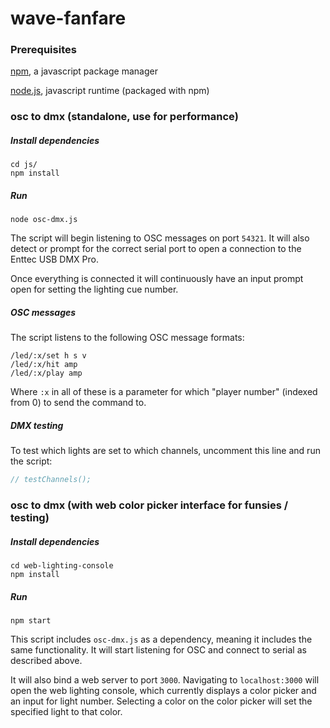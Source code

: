 # wave-fanfare

### Prerequisites

[npm](https://www.npmjs.com/), a javascript package manager

[node.js](https://nodejs.org/en/), javascript runtime (packaged with npm)

### osc to dmx (standalone, use for performance)

##### Install dependencies

```
cd js/
npm install
```

##### Run

```
node osc-dmx.js
```

The script will begin listening to OSC messages on port ```54321```. It will also detect or prompt for the correct serial port to open a connection to the Enttec USB DMX Pro.

Once everything is connected it will continuously have an input prompt open for setting the lighting cue number.

##### OSC messages

The script listens to the following OSC message formats:

```
/led/:x/set h s v
/led/:x/hit amp
/led/:x/play amp
```

Where `:x` in all of these is a parameter for which "player number" (indexed from 0) to send the command to.

##### DMX testing

To test which lights are set to which channels, uncomment this line and run the script:

```javascript
// testChannels();
```

### osc to dmx (with web color picker interface for funsies / testing)

##### Install dependencies

```
cd web-lighting-console
npm install
```

##### Run

```
npm start
```

This script includes ```osc-dmx.js``` as a dependency, meaning it includes the same functionality. It will start listening for OSC and connect to serial as described above.

It will also bind a web server to port ```3000```. Navigating to ```localhost:3000``` will open the web lighting console, which currently displays a color picker and an input for light number. Selecting a color on the color picker will set the specified light to that color.
